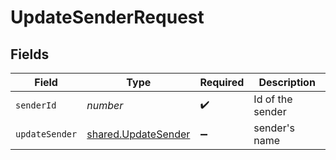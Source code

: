 # UpdateSenderRequest


## Fields

| Field                                                      | Type                                                       | Required                                                   | Description                                                |
| ---------------------------------------------------------- | ---------------------------------------------------------- | ---------------------------------------------------------- | ---------------------------------------------------------- |
| `senderId`                                                 | *number*                                                   | :heavy_check_mark:                                         | Id of the sender                                           |
| `updateSender`                                             | [shared.UpdateSender](../../models/shared/updatesender.md) | :heavy_minus_sign:                                         | sender's name                                              |